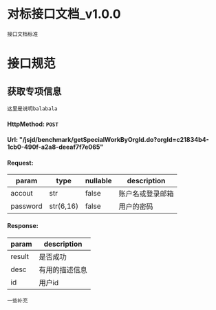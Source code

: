 # 对标接口文档_v1.0.0
    接口文档标准  
    
# 接口规范

## 获取专项信息
    这里是说明balabala
> 
#### HttpMethod: `POST`
#### Url: "/jsjd/benchmark/getSpecialWorkByOrgId.do?orgId=c21834b4-1cb0-490f-a2a8-deeaf7f7e065"
#### Request: 
param       |type       |nullable   |description
------------|-----------|-----------|-----------
accout      |str        |false      |账户名或登录邮箱
password    |str(6,16)  |false      |用户的密码
#### Response:
param|description
----|---------------
result|是否成功
desc|有用的描述信息
id|用户id

    一些补充 
    